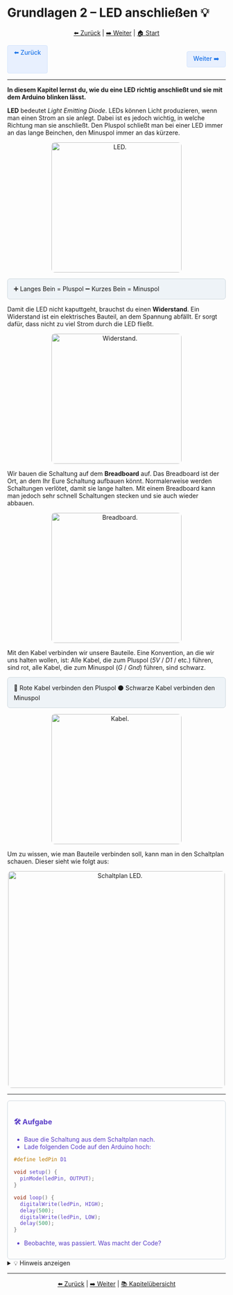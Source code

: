 # Grundlagen 2 – LED anschließen 💡

<p align="center">
  <a href="Grundlagen1">⬅️ Zurück</a> |
  <a href="Grundlagen3">➡️ Weiter</a> |
  <a href="index">🏠 Start</a>
</p>

<div style="display:flex; justify-content:space-between; margin-bottom:1em;">
  <a href="Grundlagen1" style="
    display:inline-block;
    background:#e8f0fe;
    color:#1a73e8;
    padding:0.4em 1em;
    border-radius:4px;
    text-decoration:none;
    font-weight:500;
    border:1px solid #d2e3fc;">
    ⬅️ Zurück
  </a>

  <a href="Grundlagen3" style="
    display:inline-block;
    background:#e8f0fe;
    color:#1a73e8;
    padding:0.4em 1em;
    border-radius:4px;
    text-decoration:none;
    font-weight:500;
    border:1px solid #d2e3fc;">
    Weiter ➡️
  </a>
</div>

---

**In diesem Kapitel lernst du, wie du eine LED richtig anschließt und sie mit dem Arduino blinken lässt.**

**LED** bedeutet *Light Emitting Diode*. LEDs können Licht produzieren, wenn man einen Strom an sie anlegt. Dabei ist es jedoch wichtig, in welche Richtung man sie anschließt. Den Pluspol schließt man bei einer LED immer an das lange Beinchen, den Minuspol immer an das kürzere.

<p align="center">
  <img src="img/LED_plus_minus.jpg" width="300" alt="LED." style="border-radius:8px;">
</p>

<div style="background:#eef3f7; border:1px solid #ccd6dd; padding:1em; border-radius:6px; margin:1em 0;">
➕ Langes Bein = Pluspol  
➖ Kurzes Bein = Minuspol
</div>

Damit die LED nicht kaputtgeht, brauchst du einen **Widerstand**. Ein Widerstand ist ein elektrisches Bauteil, an dem Spannung abfällt. Er sorgt dafür, dass nicht zu viel Strom durch die LED fließt.

<p align="center">
  <img src="img/widerstand.jpg" width="300" alt="Widerstand." style="border-radius:8px;">
</p>

Wir bauen die Schaltung auf dem **Breadboard** auf. Das Breadboard ist der Ort, an dem Ihr Eure Schaltung aufbauen könnt. Normalerweise werden Schaltungen verlötet, damit sie lange halten. Mit einem Breadboard kann man jedoch sehr schnell Schaltungen stecken und sie auch wieder abbauen.

<p align="center">
  <img src="img/breadboard.jpg" width="300" alt="Breadboard." style="border-radius:8px;">
</p>

Mit den Kabel verbinden wir unsere Bauteile. Eine Konvention, an die wir uns halten wollen, ist: Alle Kabel, die zum Pluspol (*5V* / *D1* / etc.) führen, sind rot, alle Kabel, die zum Minuspol (*G* / *Gnd*) führen, sind schwarz.

<div style="background:#eef3f7; border:1px solid #ccd6dd; padding:1em; border-radius:6px; margin:1em 0;">
🔴 Rote Kabel verbinden den Pluspol  
⚫ Schwarze Kabel verbinden den Minuspol
</div>

<p align="center">
  <img src="img/kabel_plus_minus.jpg" width="300" alt="Kabel." style="border-radius:8px;">
</p>

Um zu wissen, wie man Bauteile verbinden soll, kann man in den Schaltplan schauen. Dieser sieht wie folgt aus:

<p align="center">
  <img src="img/Schaltung_g2.jpg" width="500" alt="Schaltplan LED." style="border-radius:8px;">
</p>

---

<div style="border:1px solid #ccd6dd; padding:1em; border-radius:6px; color:#5a3ec8;">
<h3>🛠️ Aufgabe</h3>
<ul>
  <li>Baue die Schaltung aus dem Schaltplan nach.</li>
  <li>Lade folgenden Code auf den Arduino hoch:</li>
</ul>

```cpp
#define ledPin D1

void setup() {
  pinMode(ledPin, OUTPUT);
}

void loop() {
  digitalWrite(ledPin, HIGH);
  delay(500);
  digitalWrite(ledPin, LOW);
  delay(500);
}
```

<ul>
  <li>Beobachte, was passiert. Was macht der Code?</li>
</ul>
</div>

<details>
<summary>💡 Hinweis anzeigen</summary>
<p><em>Wenn du nichts beobachten kannst, überprüfe bitte deine Schaltung.</em></p>
</details>

---

<p align="center">
  <a href="Grundlagen1">⬅️ Zurück</a> |
  <a href="Grundlagen3">➡️ Weiter</a> |
  <a href="Kapiteluebersicht">📚 Kapitelübersicht</a>
</p>
